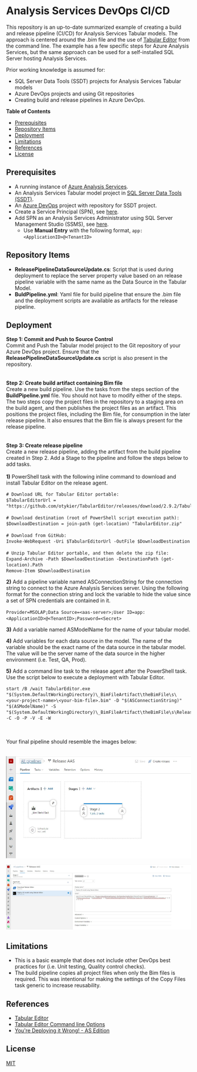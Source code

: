 # Analysis Services DevOps CI/CD

This repository is an up-to-date summarized example of creating a build and release pipeline (CI/CD) for Analysis Services Tabular models. The approach is centered around the .bim file and the use of <a href="https://github.com/otykier/TabularEditor">Tabular Editor</a> from the command line.  The example has a few specific steps for Azure Analysis Services, but the same approach can be used for a self-installed SQL Server hosting Analysis Services.

Prior working knowledge is assumed for:
* SQL Server Data Tools (SSDT) projects for Analysis Services Tabular models
* Azure DevOps projects and using Git repositories
* Creating build and release pipelines in Azure DevOps.

<b>Table of Contents</b>
  * [Prerequisites](#prerequisites)
  * [Repository Items](#repository-items)
  * [Deployment](#deployment)
  * [Limitations](#limitations)
  * [References](#references)
  * [License](#license)

## Prerequisites
* A running instance of <a href="https://azure.microsoft.com/en-us/services/analysis-services/">Azure Analysis Services</a>.
* An Analysis Services Tabular model project in <a href="https://docs.microsoft.com/en-us/sql/ssdt/download-sql-server-data-tools-ssdt?view=sql-server-ver15">SQL Server Data Tools (SSDT)</a>.
* An <a href="https://dev.azure.com/">Azure DevOps</a> project with repository for SSDT project.
* Create a Service Principal (SPN), see <a href="https://docs.microsoft.com/en-us/azure/active-directory/develop/howto-create-service-principal-portal#register-an-application-with-azure-ad-and-create-a-service-principal" target="_blank">here</a>.
* Add SPN as an Analysis Services Administrator using SQL Server Management Studio (SSMS), see <a href="https://docs.microsoft.com/en-us/azure/analysis-services/analysis-services-addservprinc-admins#using-sql-server-management-studio" target="_blank">here</a>.
  * Use <b>Manual Entry</b> with the following format, ```app:<ApplicationID>@<TenantID>```
  
## Repository Items
* <b>ReleasePipelineDataSourceUpdate.cs</b>: Script that is used during deployment to replace the server property value based on an release pipeline variable with the same name as the Data Source in the Tabular Model.
* <b>BuldPipeline.yml</b>: Yaml file for build pipeline that ensure the .bim file and the deployment scripts are available as artifacts for the release pipeline.

## Deployment

<b>Step 1: Commit and Push to Source Control</b>
<br/>
Commit and Push the Tabular model project to the Git repository of your Azure DevOps project. Ensure that the <b>ReleasePipelineDataSourceUpdate.cs</b> script is also present in the repository.
<br/><br/><br/>
<b>Step 2: Create build artifact containing Bim file</b>
<br/>
Create a new build pipeline. Use the tasks from the steps section of the <b>BuildPipeline.yml</b> file. You should not have to modify either of the steps. The two steps copy the project files in the repository to a staging area on the build agent, and then publishes the project files as an artifact.  This positions the project files, including the Bim file, for consumption in the later release pipeline.  It also ensures that the Bim file is always present for the release pipeline.
<br/><br/><br/>
<b>Step 3: Create release pipeline</b>
<br/>
Create a new release pipeline, adding the artifact from the build pipeline created in Step 2. Add a Stage to the pipeline and follow the steps below to add tasks.
<br/>
<br/>
<b>1)</b> PowerShell task with the following inline command to download and install Tabular Editor on the release agent.
```
# Download URL for Tabular Editor portable:
$TabularEditorUrl = "https://github.com/otykier/TabularEditor/releases/download/2.9.2/TabularEditor.Portable.zip" 

# Download destination (root of PowerShell script execution path):
$DownloadDestination = join-path (get-location) "TabularEditor.zip"

# Download from GitHub:
Invoke-WebRequest -Uri $TabularEditorUrl -OutFile $DownloadDestination

# Unzip Tabular Editor portable, and then delete the zip file:
Expand-Archive -Path $DownloadDestination -DestinationPath (get-location).Path
Remove-Item $DownloadDestination
```
<b>2)</b> Add a pipeline variable named ASConnectionString for the connection string to connect to the Azure Analysis Services server.  Using the following format for the connection string and lock the variable to hide the value since a set of SPN credentials are contained in it.

`Provider=MSOLAP;Data Source=<aas-server>;User ID=app:<ApplicationID>@<TenantID>;Password=<Secret>`
 
<b>3)</b> Add a variable named ASModelName for the name of your tabular model.

<b>4)</b> Add variables for each data source in the model. The name of the variable should be the exact name of the data source in the tabular model.  The value will be the server name of the data source in the higher environment (i.e. Test, QA, Prod).

<b>5)</b> Add a command line task to the release agent after the PowerShell task. Use the script below to execute a deployment with Tabular Editor.

```
start /B /wait TabularEditor.exe "$(System.DefaultWorkingDirectory)\_BimFileArtifact\theBimFile\s\<your-project-name>\<your-bim-file>.bim" -D "$(ASConnectionString)" "$(ASModelName)" -S "$(System.DefaultWorkingDirectory)\_BimFileArtifact\theBimFile\s\ReleasePipelineDataSourceUpdate.cs" -C -O -P -V -E -W
```
<br/>
<br/>
Your final pipeline should resemble the images below:
<br/>
<br/>

![Release pipline](https://raw.githubusercontent.com/jondobrzeniecki/Analysis-Services-DevOps-CI-CD/main/img/ReleasePipeline.jpg)

![Release pipline agent tasks](https://raw.githubusercontent.com/jondobrzeniecki/Analysis-Services-DevOps-CI-CD/main/img/ReleasePipelineStage.jpg)

## Limitations
* This is a basic example that does not include other DevOps best practices for (i.e. Unit testing, Quality control checks).
* The build pipeline copies all project files when only the Bim files is required. This was intentional for making the settings of the Copy Files task generic to increase reusability.

## References
* <a href="https://github.com/otykier/TabularEditor">Tabular Editor</a>
* <a href="https://github.com/otykier/TabularEditor/wiki/Command-line-Options">Tabular Editor Command line Options</a>
* <a href="https://tabulareditor.com/2019/10/08/DevOps3.html">You're Deploying it Wrong! - AS Edition</a>  

## License
<a href="https://github.com/jondobrzeniecki/Analysis-Services-DevOps-CI-CD/blob/master/LICENSE">MIT</a>

  

 
 


